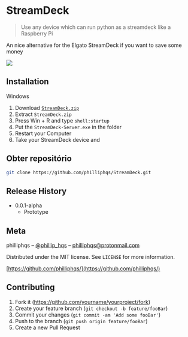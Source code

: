 # StreamDeck
> Use any device which can run python as a streamdeck like a Raspberry Pi

An nice alternative for the Elgato StreamDeck if you want to save some money

![](./header.png)


## Installation

Windows
  1. Download [``StreamDeck.zip``](https://github.com/philliphqs/)
  2. Extract ``StreamDeck.zip``
  3. Press Win + R and type ``shell:startup``
  4. Put the ``StreamDeck-Server.exe`` in the folder
  5. Restart your Computer
  6. Take your StreamDeck device and   


## Obter repositório

```sh
git clone https://github.com/philliphqs/StreamDeck.git
```

## Release History

* 0.0.1-alpha
    * Prototype

## Meta

philliphqs – [@phillip_hqs](https://twitter.com/philliphqs) – [philliphqs@protonmail.com](mailto:philliphqs@protonmail.com)

Distributed under the MIT license. See ``LICENSE`` for more information.

[https://github.com/philliphqs/](https://github.com/philliphqs/)

## Contributing

1. Fork it (<https://github.com/yourname/yourproject/fork>)
2. Create your feature branch (`git checkout -b feature/fooBar`)
3. Commit your changes (`git commit -am 'Add some fooBar'`)
4. Push to the branch (`git push origin feature/fooBar`)
5. Create a new Pull Request
